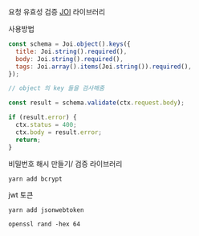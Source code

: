 요청 유효성 검증
[JOI](https://joi.dev/api/?v=17.6.0#introduction) 라이브러리

사용방법

```js
const schema = Joi.object().keys({
  title: Joi.string().required(),
  body: Joi.string().required(),
  tags: Joi.array().items(Joi.string()).required(),
});

// object 의 key 들을 검사해줌

const result = schema.validate(ctx.request.body);

if (result.error) {
  ctx.status = 400;
  ctx.body = result.error;
  return;
}
```

비밀번호 해시 만들기/ 검증 라이브러리

```
yarn add bcrypt
```

jwt 토큰

```
yarn add jsonwebtoken

openssl rand -hex 64
```
